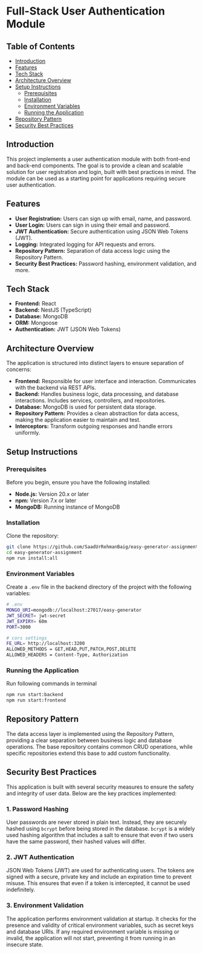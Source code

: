# Full-Stack User Authentication Module

## Table of Contents
- [Introduction](#introduction)
- [Features](#features)
- [Tech Stack](#tech-stack)
- [Architecture Overview](#architecture-overview)
- [Setup Instructions](#setup-instructions)
  - [Prerequisites](#prerequisites)
  - [Installation](#installation)
  - [Environment Variables](#environment-variables)
  - [Running the Application](#running-the-application)
- [Repository Pattern](#repository-pattern)
- [Security Best Practices](#security-best-practices)

## Introduction
This project implements a user authentication module with both front-end and back-end components. The goal is to provide a clean and scalable solution for user registration and login, built with best practices in mind. The module can be used as a starting point for applications requiring secure user authentication.

## Features
- **User Registration:** Users can sign up with email, name, and password.
- **User Login:** Users can sign in using their email and password.
- **JWT Authentication:** Secure authentication using JSON Web Tokens (JWT).
- **Logging:** Integrated logging for API requests and errors.
- **Repository Pattern:** Separation of data access logic using the Repository Pattern.
- **Security Best Practices:** Password hashing, environment validation, and more.

## Tech Stack
- **Frontend:** React
- **Backend:** NestJS (TypeScript)
- **Database:** MongoDB
- **ORM:** Mongoose
- **Authentication:** JWT (JSON Web Tokens)

## Architecture Overview
The application is structured into distinct layers to ensure separation of concerns:

- **Frontend:** Responsible for user interface and interaction. Communicates with the backend via REST APIs.
- **Backend:** Handles business logic, data processing, and database interactions. Includes services, controllers, and repositories.
- **Database:** MongoDB is used for persistent data storage.
- **Repository Pattern:** Provides a clean abstraction for data access, making the application easier to maintain and test.
- **Interceptors:** Transform outgoing responses and handle errors uniformly.

## Setup Instructions

### Prerequisites
Before you begin, ensure you have the following installed:

- **Node.js:** Version 20.x or later
- **npm:** Version 7.x or later
- **MongoDB:** Running instance of MongoDB

### Installation
Clone the repository:

```bash
git clone https://github.com/SaadUrRehmanBaig/easy-generator-assignment
cd easy-generator-assignment
npm run install:all
```
### Environment Variables
Create a `.env` file in the backend directory of the project with the following variables:

```bash
# .env
MONGO_URI=mongodb://localhost:27017/easy-generator
JWT_SECRET= jwt-secret
JWT_EXPIRY= 60m
PORT=3000

# cors settings
FE_URL= http://localhost:3200
ALLOWED_METHODS = GET,HEAD,PUT,PATCH,POST,DELETE
ALLOWED_HEADERS = Content-Type, Authorization


```

### Running the Application

Run following commands in terminal
```bash
npm run start:backend
npm run start:frontend
```

## Repository Pattern
The data access layer is implemented using the Repository Pattern, providing a clear separation between business logic and database operations. The base repository contains common CRUD operations, while specific repositories extend this base to add custom functionality.

## Security Best Practices

This application is built with several security measures to ensure the safety and integrity of user data. Below are the key practices implemented:

### 1. Password Hashing
User passwords are never stored in plain text. Instead, they are securely hashed using `bcrypt` before being stored in the database. `bcrypt` is a widely used hashing algorithm that includes a salt to ensure that even if two users have the same password, their hashed values will differ.

### 2. JWT Authentication
JSON Web Tokens (JWT) are used for authenticating users. The tokens are signed with a secure, private key and include an expiration time to prevent misuse. This ensures that even if a token is intercepted, it cannot be used indefinitely.

### 3. Environment Validation
The application performs environment validation at startup. It checks for the presence and validity of critical environment variables, such as secret keys and database URIs. If any required environment variable is missing or invalid, the application will not start, preventing it from running in an insecure state.
